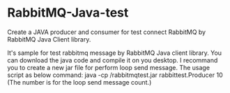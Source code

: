# RabbitMQ-Java-test
Create a JAVA producer and consumer for test connect RabbitMQ by RabbitMQ Java Client library.

It's sample for test rabbitmq message by RabbitMQ Java client library. 
You can download the java code and compile it on you desktop. 
I recommand you to create a new jar file for perform loop send message. 
The usage script as below command: 
java -cp /rabbitmqtest.jar rabbittest.Producer 10 (The number is for the loop send message count.)

